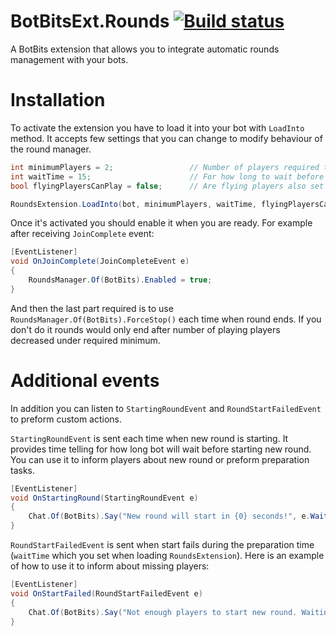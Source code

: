 # BotBitsExt.Rounds [![Build status](https://ci.appveyor.com/api/projects/status/6343pau314ku0xy1?svg=true)](https://ci.appveyor.com/project/Tunous/botbitsext-rounds)

A BotBits extension that allows you to integrate automatic rounds management with your bots.

# Installation

To activate the extension you have to load it into your bot with `LoadInto` method.
It accepts few settings that you can change to modify behaviour of the round manager.

```csharp
int minimumPlayers = 2;                 // Number of players required to start new round
int waitTime = 15;                      // For how long to wait before starting new round (in seconds)
bool flyingPlayersCanPlay = false;      // Are flying players also set as playing?

RoundsExtension.LoadInto(bot, minimumPlayers, waitTime, flyingPlayersCanPlay);
```

Once it's activated you should enable it when you are ready.
For example after receiving `JoinComplete` event:

```csharp
[EventListener]
void OnJoinComplete(JoinCompleteEvent e)
{
    RoundsManager.Of(BotBits).Enabled = true;
}
```

And then the last part required is to use `RoundsManager.Of(BotBits).ForceStop()` each time when round ends. If you don't do it rounds would only end after number of playing players decreased under required minimum.

# Additional events

In addition you can listen to `StartingRoundEvent` and `RoundStartFailedEvent` to preform custom actions.

`StartingRoundEvent` is sent each time when new round is starting. It provides time telling for how long bot will wait before starting new round. You can use it to inform players about new round or preform preparation tasks.

```csharp
[EventListener]
void OnStartingRound(StartingRoundEvent e)
{
    Chat.Of(BotBits).Say("New round will start in {0} seconds!", e.WaitTime);
}
```

`RoundStartFailedEvent` is sent when start fails during the preparation time (`waitTime` which you set when loading `RoundsExtension`). Here is an example of how to use it to inform about missing players:

```csharp
[EventListener]
void OnStartFailed(RoundStartFailedEvent e)
{
    Chat.Of(BotBits).Say("Not enough players to start new round. Waiting for more...");
}
```
